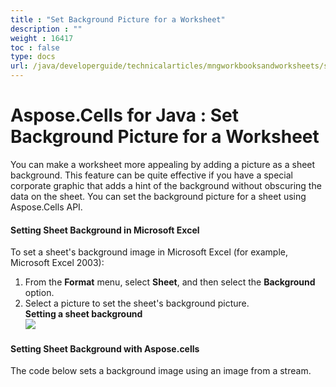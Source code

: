 ```yaml
---
title : "Set Background Picture for a Worksheet" 
description : "" 
weight : 16417 
toc : false
type: docs
url: /java/developerguide/technicalarticles/mngworkbooksandworksheets/set+background+picture+for+a+worksheet/
---
```


# Aspose.Cells for Java : Set Background Picture for a Worksheet


You can make a worksheet more appealing by adding a picture as a sheet background. This feature can be quite effective if you have a special corporate graphic that adds a hint of the background without obscuring the data on the sheet. You can set the background picture for a sheet using Aspose.Cells API.

#### Setting Sheet Background in Microsoft Excel

To set a sheet's background image in Microsoft Excel (for example, Microsoft Excel 2003):

1.  From the **Format** menu, select **Sheet**, and then select the **Background** option.
2.  Select a picture to set the sheet's background picture.  
    **Setting a sheet background**  
    ![](https://docs2.aspose.com/cells/java/attachments/5276650/5472994.jpg)

#### Setting Sheet Background with Aspose.cells

The code below sets a background image using an image from a stream.


